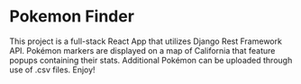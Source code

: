# Pokemon Finder

This project is a full-stack React App that utilizes Django Rest Framework API. Pokémon markers are displayed on a map of California that feature popups containing their stats. Additional Pokémon can be uploaded through use of .csv files. Enjoy!


